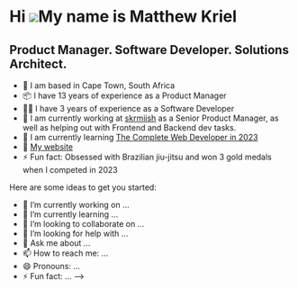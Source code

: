 Hi ![](https://user-images.githubusercontent.com/18350557/176309783-0785949b-9127-417c-8b55-ab5a4333674e.gif)My name is Matthew Kriel
=====================================================================================================================================

Product Manager. Software Developer. Solutions Architect.
---------------------------------------------------------

* 📍 I am based in Cape Town, South Africa
* 📦 I have 13 years of experience as a Product Manager
* 👨‍💻 I have 3 years of experience as a Software Developer
* 🔭 I am currently working at [skrmiish](https://skrmiish.gg/) as a Senior Product Manager, as well as helping out with Frontend and Backend dev tasks.
* 🌱 I am currently learning [The Complete Web Developer in 2023](https://www.udemy.com/course/the-complete-web-developer-zero-to-mastery/)
* 🏡 [My website](https://mckriel.co.za/)
* ⚡ Fun fact: Obsessed with Brazilian jiu-jitsu and won 3 gold medals when I competed in 2023




Here are some ideas to get you started:

- 🔭 I’m currently working on ...
- 🌱 I’m currently learning ...
- 👯 I’m looking to collaborate on ...
- 🤔 I’m looking for help with ...
- 💬 Ask me about ...
- 📫 How to reach me: ...
- 😄 Pronouns: ...
- ⚡ Fun fact: ...
-->
